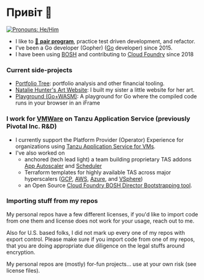 <h1><span title="Привіт means 'Hi there' in Ukrainian.">Привіт</span> 👋 </h1>

[![Pronouns: He/Him](https://img.shields.io/badge/Pronouons-He/Him-lightgrey)](https://www.mypronouns.org/he-him)

- I like to [🍐 **pair program**](https://www.pivotaltracker.com/blog/how-pair-programming-and-mob-programming-help-quickly-onboard-new-software-engineers), practice test driven development, and refactor.
- I've been a Go developer (Gopher) ([Go](https://golang.org/) developer) since 2015.
- I have been using [BOSH](https://bosh.io/docs/) and contributing to [Cloud Foundry](https://www.cloudfoundry.org/) since 2018

### Current side-projects
- [Portfolio Tree](https://portfoliotree.com): portfolio analysis and other financial tooling.
- [Natalie Hunter's Art Website](https://nataliehunterart.com/): I built my sister a little website for her art.
- [Playground (Go+WASM)](http://playground.cazador.codes): A playground for Go where the compiled code runs in your browser in an iFrame

### I work for [VMWare](https://www.vmware.com) on Tanzu Application Service (previously Pivotal Inc. R&D)

- I currently support the Platform Provider (Operator) Experience for organizations using [Tanzu Application Service for VMs](https://tanzu.vmware.com/application-service).
- I've also worked on
  - anchored (tech lead light) a team building proprietary TAS addons [App Autoscaler](https://docs.pivotal.io/application-service/2-10/appsman-services/autoscaler/about-app-autoscaler.html) and [Scheduler](https://docs.pivotal.io/scheduler/1-2/)
  - Terraform templates for highly available TAS across major hyperscalers ([GCP](https://github.com/vmware-archive/terraforming-gcp), [AWS](https://github.com/vmware-archive/terraforming-aws), [Azure](https://github.com/vmware-archive/terraforming-azure), and [VSphere](https://github.com/vmware-archive/terraforming-vsphere/graphs/contributors))
  - an Open Source [Cloud Foundry BOSH Director Bootstrapping tool](https://github.com/cloudfoundry/bosh-bootloader).

### Importing stuff from my repos

My personal repos have a few different licenses, if you'd like to import code from one them and license does not work for your usage, reach out to me.

Also for U.S. based folks, I did not mark up every one of my repos with export control. Please make sure if you import code from one of my repos, that you are doing appropriate due diligence on the legal stuffs around encryption.

My personal repos are (mostly) for-fun projects... use at your own risk (see license files).
